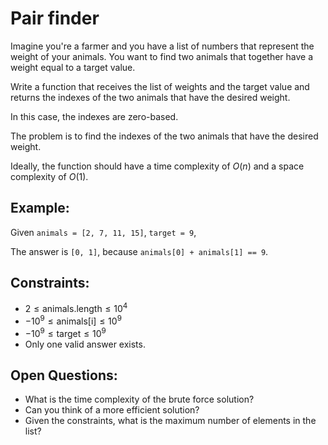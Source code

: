 # Pair finder

Imagine you're a farmer and you have a list of numbers that represent the weight of your animals. You want to find two animals that together have a weight equal to a target value.

Write a function that receives the list of weights and the target value and returns the indexes of the two animals that have the desired weight.

In this case, the indexes are zero-based.

The problem is to find the indexes of the two animals that have the desired weight.

Ideally, the function should have a time complexity of $O(n)$ and a space complexity of $O(1)$.

## Example:

Given `animals = [2, 7, 11, 15]`, `target = 9`,

The answer is `[0, 1]`, because `animals[0] + animals[1] == 9`.

## Constraints:

- $2 \leq \text{animals.length} \leq 10^4$
- $-10^9 \leq \text{animals[i]} \leq 10^9$
- $-10^9 \leq \text{target} \leq 10^9$
- Only one valid answer exists.

## Open Questions:

- What is the time complexity of the brute force solution?
- Can you think of a more efficient solution?
- Given the constraints, what is the maximum number of elements in the list?

<!--
# Two Sum Problem

Given an array of integers `nums` and an integer `target`, return indices of the two numbers such that they add up to `target`.

You may assume that each input would have exactly one solution, and you may not use the same element twice. You can return the answer in any order.

## Example:

Given `nums = [2, 7, 11, 15]`, `target = 9`,

The answer is `[0, 1]`, because `nums[0] + nums[1] == 9`.

## Constraints:

- $2 \leq \text{nums.length} \leq 10^4$
- $-10^9 \leq \text{nums[i]} \leq 10^9$
- $-10^9 \leq \text{target} \leq 10^9$
- Only one valid answer exists.

## Open Questions:

- Can you do it in linear time and constant space?
- What if the array is sorted?
- How about three numbers?

# Two Sum Problem

Given an array of integers `nums` and an integer `target`, return indices of the two numbers such that they add up to `target`.

You may assume that each input would have exactly one solution, and you may not use the same element twice. You can return the answer in any order.

## Example:

Given `nums = [2, 7, 11, 15]`, `target = 9`,

The answer is `[0, 1]`, because `nums[0] + nums[1] == 9`.

## Constraints:

- $2 \leq \text{nums.length} \leq 10^4$
- $-10^9 \leq \text{nums[i]} \leq 10^9$
- $-10^9 \leq \text{target} \leq 10^9$
- Only one valid answer exists.

## Open Questions:

- Can you do it in linear time and constant space?
- What if the array is sorted?
- How about three numbers?

 -->
